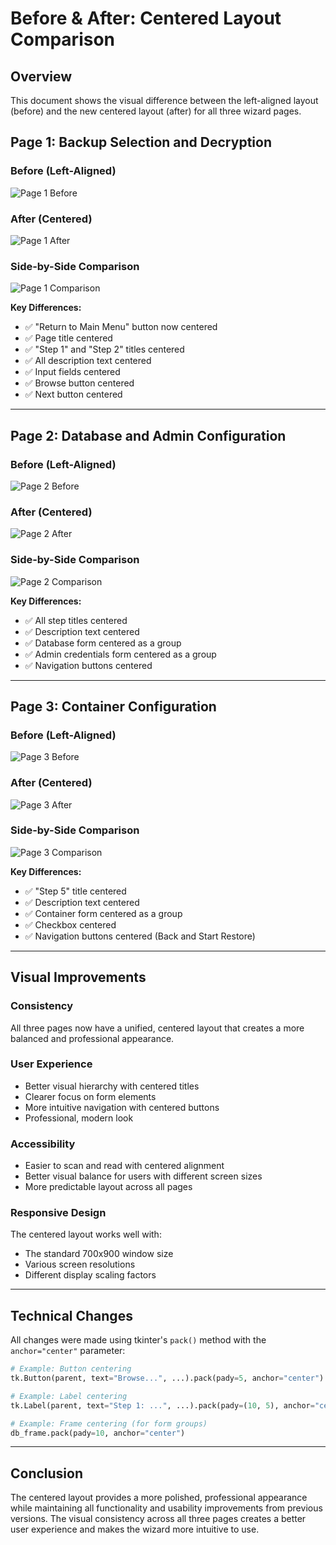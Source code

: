 # Before & After: Centered Layout Comparison

## Overview
This document shows the visual difference between the left-aligned layout (before) and the new centered layout (after) for all three wizard pages.

## Page 1: Backup Selection and Decryption

### Before (Left-Aligned)
![Page 1 Before](wizard_page1.png)

### After (Centered)
![Page 1 After](wizard_page1_centered.png)

### Side-by-Side Comparison
![Page 1 Comparison](comparison_page1.png)

**Key Differences:**
- ✅ "Return to Main Menu" button now centered
- ✅ Page title centered
- ✅ "Step 1" and "Step 2" titles centered
- ✅ All description text centered
- ✅ Input fields centered
- ✅ Browse button centered
- ✅ Next button centered

---

## Page 2: Database and Admin Configuration

### Before (Left-Aligned)
![Page 2 Before](wizard_page2.png)

### After (Centered)
![Page 2 After](wizard_page2_centered.png)

### Side-by-Side Comparison
![Page 2 Comparison](comparison_page2.png)

**Key Differences:**
- ✅ All step titles centered
- ✅ Description text centered
- ✅ Database form centered as a group
- ✅ Admin credentials form centered as a group
- ✅ Navigation buttons centered

---

## Page 3: Container Configuration

### Before (Left-Aligned)
![Page 3 Before](wizard_page3.png)

### After (Centered)
![Page 3 After](wizard_page3_centered.png)

### Side-by-Side Comparison
![Page 3 Comparison](comparison_page3.png)

**Key Differences:**
- ✅ "Step 5" title centered
- ✅ Description text centered
- ✅ Container form centered as a group
- ✅ Checkbox centered
- ✅ Navigation buttons centered (Back and Start Restore)

---

## Visual Improvements

### Consistency
All three pages now have a unified, centered layout that creates a more balanced and professional appearance.

### User Experience
- Better visual hierarchy with centered titles
- Clearer focus on form elements
- More intuitive navigation with centered buttons
- Professional, modern look

### Accessibility
- Easier to scan and read with centered alignment
- Better visual balance for users with different screen sizes
- More predictable layout across all pages

### Responsive Design
The centered layout works well with:
- The standard 700x900 window size
- Various screen resolutions
- Different display scaling factors

---

## Technical Changes
All changes were made using tkinter's `pack()` method with the `anchor="center"` parameter:

```python
# Example: Button centering
tk.Button(parent, text="Browse...", ...).pack(pady=5, anchor="center")

# Example: Label centering
tk.Label(parent, text="Step 1: ...", ...).pack(pady=(10, 5), anchor="center")

# Example: Frame centering (for form groups)
db_frame.pack(pady=10, anchor="center")
```

---

## Conclusion
The centered layout provides a more polished, professional appearance while maintaining all functionality and usability improvements from previous versions. The visual consistency across all three pages creates a better user experience and makes the wizard more intuitive to use.
